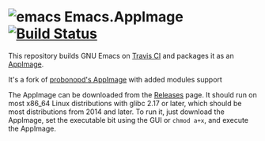 # ![emacs](https://cloud.githubusercontent.com/assets/2480569/19020531/7545f4e8-88ab-11e6-8f97-4fcd2326681d.png) Emacs.AppImage [![Build Status](https://travis-ci.org/MissingNoIOI/Emacs.AppImage.svg?branch=master)](https://travis-ci.org/probonopd/Emacs.AppImage)

This repository builds GNU Emacs on [Travis CI](http://travis-ci.org/) and packages it as an [AppImage](http://appimage.org/).

It's a fork of [probonopd's AppImage](https://github.com/probonopd/Emacs.AppImage) with added modules support

The AppImage can be downloaded from the [Releases](https://github.com/MissingNoIOI/Emacs.AppImage/releases) page. It should run on most x86_64 Linux distributions with glibc 2.17 or later, which should be most distributions from 2014 and later. To run it, just download the AppImage, set the executable bit using the GUI or `chmod a+x`, and execute the AppImage.
